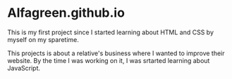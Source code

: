 # Alfagreen.github.io

This is my first project since I started learning about HTML and CSS by myself on my sparetime.

This projects is about a relative's business where I wanted to improve their website. By the time 
I was working on it, I was srtarted learning about JavaScript. 
